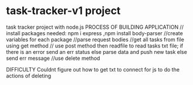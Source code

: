 # task-tracker-v1 project
 task tracker project with node.js
 PROCESS OF BUILDING APPLICATION
//  install packages needed: npm i express ,npm install body-parser
//create variables for each package
//parse request bodies
//get all tasks from file using get method
// use post method then readfile to read tasks txt file; if there is an error send an err status else parse data and push new task else send err message
//use delete method

DIFFICULTY
Couldnt figure out how to get txt to connect for js to do the actions of deleting